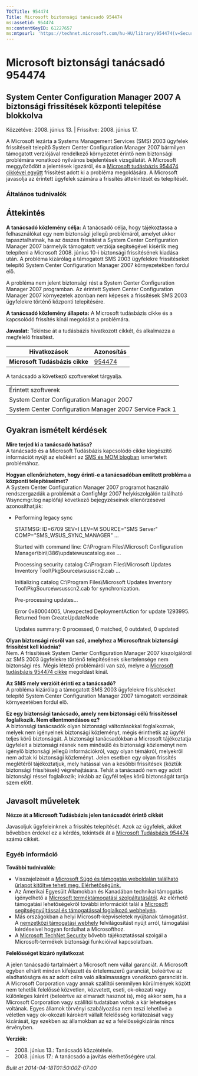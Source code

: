 ```yaml
---
TOCTitle: 954474
Title: Microsoft biztonsági tanácsadó 954474
ms:assetid: 954474
ms:contentKeyID: 61227657
ms:mtpsurl: 'https://technet.microsoft.com/hu-HU/library/954474(v=Security.10)'
---
```




Microsoft biztonsági tanácsadó 954474
=====================================

System Center Configuration Manager 2007 A biztonsági frissítések központi telepítése blokkolva
-----------------------------------------------------------------------------------------------

Közzétéve: 2008. június 13. | Frissítve: 2008. június 17.

A Microsoft lezárta a Systems Management Services (SMS) 2003 ügyfelek frissítéseit telepítő System Center Configuration Manager 2007 bármilyen támogatott verziójával rendelkező környezetet érintő nem biztonsági problémára vonatkozó nyilvános bejelentések vizsgálatát. A Microsoft meggyőződött a jelentések igazáról, és a [Microsoft tudásbázis 954474 cikkével együtt](http://support.microsoft.com/kb/954474) frissítést adott ki a probléma megoldására. A Microsoft javasolja az érintett ügyfelek számára a frissítés áttekintését és telepítését.

### Általános tudnivalók

Áttekintés
----------


**A tanácsadó közlemény célja:** A tanácsadó célja, hogy tájékoztassa a felhasználókat egy nem biztonsági jellegű problémáról, amelyet akkor tapasztalhatnak, ha az összes frissítést a System Center Configuration Manager 2007 bármelyik támogatott verziója segítségével kísérlik meg telepíteni a Microsoft 2008. június 10-i biztonsági frissítésének kiadása után. A probléma kizárólag a támogatott SMS 2003 ügyfelekre frissítéseket telepítő System Center Configuration Manager 2007 környezetekben fordul elő.

A probléma nem jelent biztonsági rést a System Center Configuration Manager 2007 programban. Az érintett System Center Configuration Manager 2007 környezetek azonban nem képesek a frissítések SMS 2003 ügyfelekre történő központi telepítésére.

**A tanácsadó közlemény állapota:** A Microsoft tudásbázis cikke és a kapcsolódó frissítés kínál megoldást a problémára.

**Javaslat:** Tekintse át a tudásbázis hivatkozott cikkét, és alkalmazza a megfelelő frissítést.

| Hivatkozások                   | Azonosítás                                       |
|--------------------------------|--------------------------------------------------|
| **Microsoft Tudásbázis cikke** | [954474](http://support.microsoft.com/kb/954474) |

A tanácsadó a következő szoftvereket tárgyalja.

|                                                         |
|---------------------------------------------------------|
| Érintett szoftverek                                     |
| System Center Configuration Manager 2007                |
| System Center Configuration Manager 2007 Service Pack 1 |

Gyakran ismételt kérdések
-------------------------


**Mire terjed ki a tanácsadó hatása?**  
A tanácsadó és a Microsoft Tudásbázis kapcsolódó cikke kiegészítő információt nyújt az elsőként az [SMS és MOM blogban](http://blogs.technet.com/smsandmom/archive/2008/06/12/wsus-offline-scan-catalog-fails-to-sync-on-configmgr-2007.aspx) ismertetett problémához.

**Hogyan ellenőrizhetem, hogy érinti-e a tanácsadóban említett probléma a központi telepítéseimet?**  
A System Center Configuration Manager 2007 programot használó rendszergazdák a problémát a ConfigMgr 2007 helykiszolgálón található Wsyncmgr.log naplófájl következő bejegyzéseinek ellenőrzésével azonosíthatják:

-   Performing legacy sync

    STATMSG: ID=6709 SEV=I LEV=M SOURCE="SMS Server" COMP="SMS_WSUS_SYNC_MANAGER" …

    Started with command line: C:\Program Files\Microsoft Configuration Manager\bin\i386\updatewuscatalog.exe …

    Processing security catalog C:\Program Files\Microsoft Updates Inventory Tool\PkgSource\wsusscn2.cab ...

    Initializing catalog C:\Program Files\Microsoft Updates Inventory Tool\PkgSource\wsusscn2.cab for synchronization.

    Pre-processing updates...

    Error 0x80004005, Unexpected DeploymentAction for update 1293995. Returned from CreateUpdateNode

    Updates summary: 0 processed, 0 matched, 0 outdated, 0 updated

**Olyan biztonsági résről van szó, amelyhez a Microsoftnak biztonsági frissítést kell kiadnia?**  
Nem. A frissítések System Center Configuration Manager 2007 kiszolgálóról az SMS 2003 ügyfelekre történő telepítésének sikertelensége nem biztonsági rés. Mégis létező problémáról van szó, melyre a [Microsoft tudásbázis 954474 cikke](http://support.microsoft.com/kb/954474) megoldást kínál.

**Az SMS mely verzióit érinti ez a tanácsadó?**  
A probléma kizárólag a támogatott SMS 2003 ügyfelekre frissítéseket telepítő System Center Configuration Manager 2007 támogatott verzióinak környezetében fordul elő.

**Ez egy biztonsági tanácsadó, amely nem biztonsági célú frissítéssel foglalkozik. Nem ellentmondásos ez?**  
A biztonsági tanácsadók olyan biztonsági változásokkal foglalkoznak, melyek nem igényelnek biztonsági közleményt, mégis érinthetik az ügyfél teljes körű biztonságát. A biztonsági tanácsadókban a Microsoft tájékoztatja ügyfeleit a biztonsági résnek nem minősülő és biztonsági közleményt nem igénylő biztonsági jellegű információkról, vagy olyan témákról, melyekről nem adtak ki biztonsági közleményt. Jelen esetben egy olyan frissítés meglétéről tájékoztatjuk, mely hatással van a későbbi frissítések (köztük biztonsági frissítések) végrehajtására. Tehát a tanácsadó nem egy adott biztonsági réssel foglalkozik; inkább az ügyfél teljes körű biztonságát tartja szem előtt.

Javasolt műveletek
------------------


**Nézze át a Microsoft Tudásbázis jelen tanácsadót érintő cikkét**

Javasoljuk ügyfeleinknek a frissítés telepítését. Azok az ügyfelek, akiket bővebben érdekel ez a kérdés, tekintsék át a [Microsoft Tudásbázis 954474](http://support.microsoft.com/kb/954474) számú cikkét.

### Egyéb információ

**További tudnivalók:**

-   Visszajelzését a [Microsoft Súgó és támogatás weboldalán található űrlapot kitöltve teheti meg. Elérhetőségünk.](https://support.microsoft.com/common/survey.aspx?scid=sw;en;1257&amp;showpage=1&amp;ws=technet&amp;sd=tech)
-   Az Amerikai Egyesült Államokban és Kanadában technikai támogatás igényelhető a [Microsoft terméktámogatási szolgáltatásától](http://go.microsoft.com/fwlink/?linkid=21131). Az elérhető támogatási lehetőségekről további információt talál a [Microsoft segítségnyújtással és támogatással foglalkozó webhelyén](http://support.microsoft.com/).
-   Más országokban a helyi Microsoft-képviseletek nyújtanak támogatást. A [nemzetközi támogatási webhely](http://go.microsoft.com/fwlink/?linkid=21155) felvilágosítást nyújt arról, támogatási kérdéseivel hogyan fordulhat a Microsofthoz.
-   A [Microsoft TechNet Security](http://go.microsoft.com/fwlink/?linkid=21132) bővebb tájékoztatással szolgál a Microsoft-termékek biztonsági funkcióival kapcsolatban.

**Felelősséget kizáró nyilatkozat**

A jelen tanácsadó tartalmáért a Microsoft nem vállal garanciát. A Microsoft egyben elhárít minden kifejezett és értelemszerű garanciát, beleértve az eladhatóságra és az adott célra való alkalmasságra vonatkozó garanciát is. A Microsoft Corporation vagy annak szállítói semmilyen körülmények között nem tehetők felelőssé közvetlen, közvetett, eseti, ok-okozati vagy különleges kárért (beleértve az elmaradt hasznot is), még akkor sem, ha a Microsoft Corporation vagy szállítói tudatában voltak a kár lehetséges voltának. Egyes államok törvényi szabályozása nem teszi lehetővé a véletlen vagy ok-okozati károkért vállalt felelősség korlátozását vagy kizárását, így ezekben az államokban az ez a felelősségkizárás nincs érvényben.

**Verziók:**

&ndash;&nbsp;&nbsp;&nbsp;&nbsp;2008. június 13.: Tanácsadó közzététele.  
&ndash;&nbsp;&nbsp;&nbsp;&nbsp;2008. június 17.: A tanácsadó a javítás elérhetőségére utal.

*Built at 2014-04-18T01:50:00Z-07:00*
